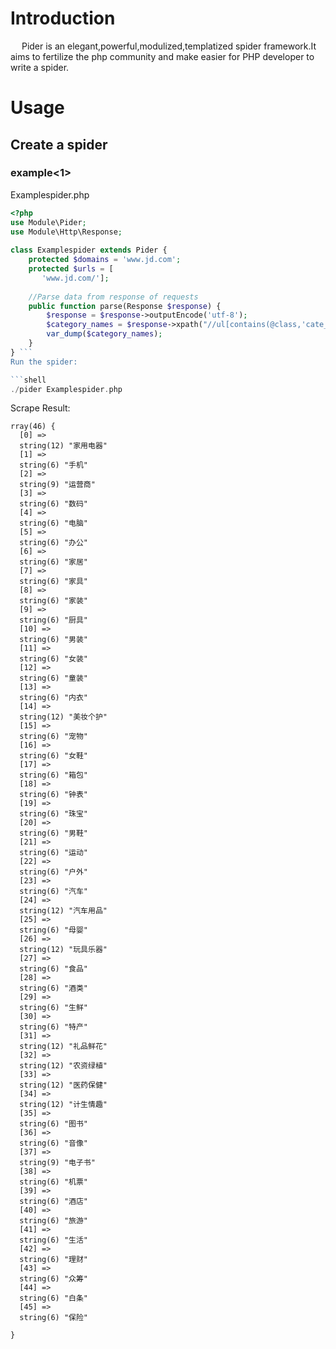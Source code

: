 # Introduction
&ensp;&ensp; Pider is an elegant,powerful,modulized,templatized spider framework.It aims to fertilize the php community and make easier for PHP developer to write a spider.

# Usage

## Create a spider

### example<1>

Examplespider.php

```php
<?php
use Module\Pider;
use Module\Http\Response;
    
class Examplespider extends Pider {
    protected $domains = 'www.jd.com';
    protected $urls = [
       'www.jd.com/'];
    
    //Parse data from response of requests
    public function parse(Response $response) {
        $response = $response->outputEncode('utf-8');
        $category_names = $response->xpath("//ul[contains(@class,'cate_menu')]/li/a/text()")->extract();
        var_dump($category_names);
    }
} ```
Run the spider:

```shell
./pider Examplespider.php

```
Scrape Result:
```
rray(46) {
  [0] =>
  string(12) "家用电器"
  [1] =>
  string(6) "手机"
  [2] =>
  string(9) "运营商"
  [3] =>
  string(6) "数码"
  [4] =>
  string(6) "电脑"
  [5] =>
  string(6) "办公"
  [6] =>
  string(6) "家居"
  [7] =>
  string(6) "家具"
  [8] =>
  string(6) "家装"
  [9] =>
  string(6) "厨具"
  [10] =>
  string(6) "男装"
  [11] =>
  string(6) "女装"
  [12] =>
  string(6) "童装"
  [13] =>
  string(6) "内衣"
  [14] =>
  string(12) "美妆个护"
  [15] =>
  string(6) "宠物"
  [16] =>
  string(6) "女鞋"
  [17] =>
  string(6) "箱包"
  [18] =>
  string(6) "钟表"
  [19] =>
  string(6) "珠宝"
  [20] =>
  string(6) "男鞋"
  [21] =>
  string(6) "运动"
  [22] =>
  string(6) "户外"
  [23] =>
  string(6) "汽车"
  [24] =>
  string(12) "汽车用品"
  [25] =>
  string(6) "母婴"
  [26] =>
  string(12) "玩具乐器"
  [27] =>
  string(6) "食品"
  [28] =>
  string(6) "酒类"
  [29] =>
  string(6) "生鲜"
  [30] =>
  string(6) "特产"
  [31] =>
  string(12) "礼品鲜花"
  [32] =>
  string(12) "农资绿植"
  [33] =>
  string(12) "医药保健"
  [34] =>
  string(12) "计生情趣"
  [35] =>
  string(6) "图书"
  [36] =>
  string(6) "音像"
  [37] =>
  string(9) "电子书"
  [38] =>
  string(6) "机票"
  [39] =>
  string(6) "酒店"
  [40] =>
  string(6) "旅游"
  [41] =>
  string(6) "生活"
  [42] =>
  string(6) "理财"
  [43] =>
  string(6) "众筹"
  [44] =>
  string(6) "白条"
  [45] =>
  string(6) "保险"

}
```
